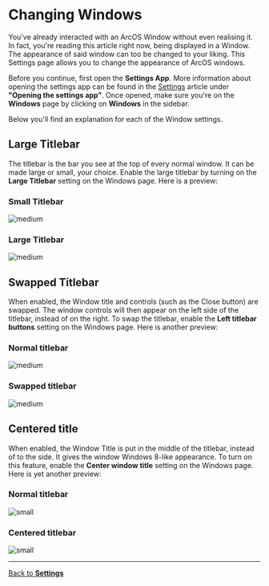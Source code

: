 # Changing Windows

You've already interacted with an ArcOS Window without even realising it. In fact, you're reading this article right now, being displayed in a Window. The appearance of said window can too be changed to your liking. This Settings page allows you to change the appearance of ArcOS windows.

Before you continue, first open the **Settings App**. More information about opening the settings app can be found in the [Settings](@client/help/Settings.md) article under **"Opening the settings app"**. Once opened, make sure you're on the **Windows** page by clicking on **Windows** in the sidebar.

Below you'll find an explanation for each of the Window settings.

## Large Titlebar

The titlebar is the bar you see at the top of every normal window. It can be made large or small, your choice. Enable the large titlebar by turning on the **Large Titlebar** setting on the Windows page. Here is a preview:

### Small Titlebar

![medium](@client/help/assets/settings-windows-large-titlebar-off.png)

### Large Titlebar

![medium](@client/help/assets/settings-windows-large-titlebar-on.png)

## Swapped Titlebar

When enabled, the Window title and controls (such as the Close button) are swapped. The window controls will then appear on the left side of the titlebar, instead of on the right. To swap the titlebar, enable the **Left titlebar buttons** setting on the Windows page. Here is another preview:

### Normal titlebar

![medium](@client/help/assets/settings-windows-left-titlebar-off.png)

### Swapped titlebar

![medium](@client/help/assets/settings-windows-left-titlebar-on.png)

## Centered title

When enabled, the Window Title is put in the middle of the titlebar, instead of to the side. It gives the window Windows 8-like appearance. To turn on this feature, enable the **Center window title** setting on the Windows page. Here is yet another preview:

### Normal titlebar

![small](@client/help/assets/settings-windows-center-titlebar-off.png)

### Centered titlebar

![small](@client/help/assets/settings-windows-center-titlebar-on.png)

---

[Back to **Settings**](@client/help/Settings.md)